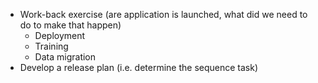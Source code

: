* Work-back exercise (are application is launched, what did we need to do to make that happen)
  * Deployment
  * Training
  * Data migration
* Develop a release plan (i.e. determine the sequence task)